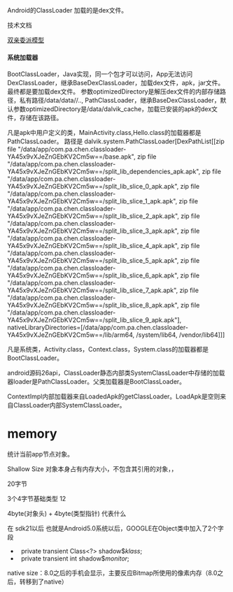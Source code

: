 Android的ClassLoader
加载的是dex文件。

技术文档

[双亲委派模型](https://www.jianshu.com/p/74685bdddf22)

#### 系统加载器
BootClassLoader，Java实现，同一个包才可以访问，App无法访问
DexClassLoader，继承BaseDexClassLoader，加载dex文件，apk，jar文件。最终都是要加载dex文件。
参数optimizedDirectory是解压dex文件的内部存储路径，私有路径/data/data/<Package Name>/..,
PathClassLoader，继承BaseDexClassLoader，默认参数optimizedDirectory是/data/dalvik_cache，加载已安装的apk的dex文件，存储在该路径。

凡是apk中用户定义的类，MainActivity.class,Hello.class的加载器都是PathClassLoader。
路径是
dalvik.system.PathClassLoader[DexPathList[[zip file "/data/app/com.pa.chen.classloader-YA45x9vXJeZnGEbKV2Cm5w==/base.apk", 
zip file "/data/app/com.pa.chen.classloader-YA45x9vXJeZnGEbKV2Cm5w==/split_lib_dependencies_apk.apk",
zip file "/data/app/com.pa.chen.classloader-YA45x9vXJeZnGEbKV2Cm5w==/split_lib_slice_0_apk.apk", 
zip file "/data/app/com.pa.chen.classloader-YA45x9vXJeZnGEbKV2Cm5w==/split_lib_slice_1_apk.apk",
zip file "/data/app/com.pa.chen.classloader-YA45x9vXJeZnGEbKV2Cm5w==/split_lib_slice_2_apk.apk", 
zip file "/data/app/com.pa.chen.classloader-YA45x9vXJeZnGEbKV2Cm5w==/split_lib_slice_3_apk.apk", 
zip file "/data/app/com.pa.chen.classloader-YA45x9vXJeZnGEbKV2Cm5w==/split_lib_slice_4_apk.apk", 
zip file "/data/app/com.pa.chen.classloader-YA45x9vXJeZnGEbKV2Cm5w==/split_lib_slice_5_apk.apk", 
zip file "/data/app/com.pa.chen.classloader-YA45x9vXJeZnGEbKV2Cm5w==/split_lib_slice_6_apk.apk",
zip file "/data/app/com.pa.chen.classloader-YA45x9vXJeZnGEbKV2Cm5w==/split_lib_slice_7_apk.apk", 
zip file "/data/app/com.pa.chen.classloader-YA45x9vXJeZnGEbKV2Cm5w==/split_lib_slice_8_apk.apk",
zip file "/data/app/com.pa.chen.classloader-YA45x9vXJeZnGEbKV2Cm5w==/split_lib_slice_9_apk.apk"],
nativeLibraryDirectories=[/data/app/com.pa.chen.classloader-YA45x9vXJeZnGEbKV2Cm5w==/lib/arm64, /system/lib64, /vendor/lib64]]]

凡是系统类，Activity.class，Context.class，System.class的加载器都是BootClassLoader。

android源码26api，ClassLoader静态内部类SystemClassLoader中存储的加载器loader是PathClassLoader。父类加载器是BootClassLoader。

ContextImpl内部加载器来自LoadedApk的getClassLoader。LoadApk是空则来自ClassLoader内部SystemClassLoader。



# memory

统计当前app节点对象。


Shallow Size
对象本身占有内存大小，不包含其引用的对象，，

20字节

3个4字节基础类型  12


4byte(对象头) + 4byte(类型指针) 代表什么



在 sdk21以后 也就是Android5.0系统以后，GOOGLE在Object类中加入了2个字段

*   private transient Class<?> shadow$_klass_;  
*   private transient int shadow$_monitor_;  

native size：8.0之后的手机会显示，主要反应Bitmap所使用的像素内存（8.0之后，转移到了native）
